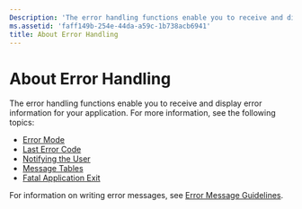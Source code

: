 ```yaml
---
Description: 'The error handling functions enable you to receive and display error information for your application.'
ms.assetid: 'faff149b-254e-44da-a59c-1b738acb6941'
title: About Error Handling
---
```


# About Error Handling

The error handling functions enable you to receive and display error information for your application. For more information, see the following topics:

-   [Error Mode](error-mode.md)
-   [Last Error Code](last-error-code.md)
-   [Notifying the User](notifying-the-user.md)
-   [Message Tables](message-tables.md)
-   [Fatal Application Exit](fatal-application-exit.md)

For information on writing error messages, see [Error Message Guidelines](error-message-guidelines.md).

 

 



